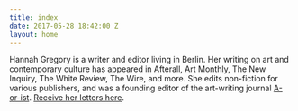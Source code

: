 ```yaml
---
title: index
date: 2017-05-28 18:42:00 Z
layout: home
---
```


Hannah Gregory is a writer and editor living in Berlin. Her writing on art and contemporary culture has appeared in Afterall, Art Monthly, The New Inquiry, The White Review, The Wire, and more. She edits non-fiction for various publishers, and was a founding editor of the art-writing journal [A-or-ist](http://cargocollective.com/aorist/No-2). <a href="http://tinyletter.com/hannah_e_gregory">Receive her letters here</a>.